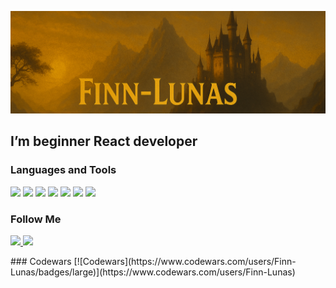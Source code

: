 ![Header](https://github.com/Finn-Lunas/Finn-Lunas/blob/main/assets/newBaner.png)

## I’m beginner React developer

### Languages and Tools

<p align="left">
<img src="https://img.shields.io/badge/JavaScript-010409?style=for-the-badge&logo=javascript&logoColor=F7DF1E" height="35">
<img src="https://img.shields.io/badge/React-010409?style=for-the-badge&logo=react&logoColor=61DAFB" height="35">
<img src="https://img.shields.io/badge/Node.js-010409?style=for-the-badge&logo=nodedotjs&logoColor=339933" height="35">
<img src="https://img.shields.io/badge/Express-010409?style=for-the-badge&logo=express&logoColor=ffffff" height="35">
<img src="https://img.shields.io/badge/MongoDB-010409?style=for-the-badge&logo=mongodb&logoColor=47A248" height="35">
<img src="https://img.shields.io/badge/MySQL-010409?style=for-the-badge&logo=mysql&logoColor=4479A1" height="35">
<img src="https://img.shields.io/badge/Git-010409?style=for-the-badge&logo=git&logoColor=F05032" height="35">
</p>

### Follow Me

<p align="left">
  <a href="https://t.me/lunasfrance" target="_blank">
    <img src="https://img.shields.io/badge/Telegram-010409?style=for-the-badge&logo=telegram&logoColor=2CA5E0" height="35"/>
  </a>
  <a href="https://www.instagram.com/stysys_zhudys/" target="_blank">
    <img src="https://img.shields.io/badge/Instagram-010409?style=for-the-badge&logo=instagram&logoColor=E4405F" height="35"/>
  </a>
</p>
### Codewars
[![Codewars](https://www.codewars.com/users/Finn-Lunas/badges/large)](https://www.codewars.com/users/Finn-Lunas)

